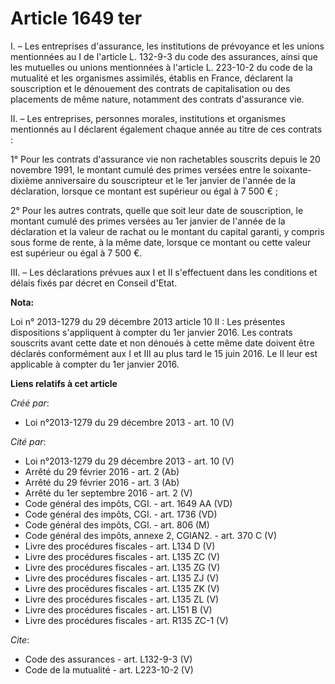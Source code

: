 # Article 1649 ter

I. – Les entreprises d'assurance, les institutions de prévoyance et les unions mentionnées au I de l'article L. 132-9-3 du
code des assurances, ainsi que les mutuelles ou unions mentionnées à l'article L. 223-10-2 du code de la mutualité et les
organismes assimilés, établis en France, déclarent la souscription et le dénouement des contrats de capitalisation ou des
placements de même nature, notamment des contrats d'assurance vie.

II. – Les entreprises, personnes morales, institutions et organismes mentionnés au I déclarent également chaque année au
titre de ces contrats :

1° Pour les contrats d'assurance vie non rachetables souscrits depuis le 20 novembre 1991, le montant cumulé des primes
versées entre le soixante-dixième anniversaire du souscripteur et le 1er janvier de l'année de la déclaration, lorsque ce
montant est supérieur ou égal à 7 500 € ;

2° Pour les autres contrats, quelle que soit leur date de souscription, le montant cumulé des primes versées au 1er janvier
de l'année de la déclaration et la valeur de rachat ou le montant du capital garanti, y compris sous forme de rente, à la
même date, lorsque ce montant ou cette valeur est supérieur ou égal à 7 500 €.

III. – Les déclarations prévues aux I et II s'effectuent dans les conditions et délais fixés par décret en Conseil d'Etat.

**Nota:**

Loi n° 2013-1279 du 29 décembre 2013 article 10 II : Les présentes dispositions s'appliquent à compter du 1er janvier 2016.
Les contrats souscrits avant cette date et non dénoués à cette même date doivent être déclarés conformément aux I et III  au
plus tard le 15 juin 2016. Le II leur est applicable à compter du 1er janvier 2016.

**Liens relatifs à cet article**

_Créé par_:

  - Loi n°2013-1279 du 29 décembre 2013 - art. 10 (V)

_Cité par_:

  - Loi n°2013-1279 du 29 décembre 2013 - art. 10 (V)
  - Arrêté du 29 février 2016 - art. 2 (Ab)
  - Arrêté du 29 février 2016 - art. 3 (Ab)
  - Arrêté du 1er septembre 2016 - art. 2 (V)
  - Code général des impôts, CGI. - art. 1649 AA (VD)
  - Code général des impôts, CGI. - art. 1736 (VD)
  - Code général des impôts, CGI. - art. 806 (M)
  - Code général des impôts, annexe 2, CGIAN2. - art. 370 C (V)
  - Livre des procédures fiscales - art. L134 D (V)
  - Livre des procédures fiscales - art. L135 ZC (V)
  - Livre des procédures fiscales - art. L135 ZG (V)
  - Livre des procédures fiscales - art. L135 ZJ (V)
  - Livre des procédures fiscales - art. L135 ZK (V)
  - Livre des procédures fiscales - art. L135 ZL (V)
  - Livre des procédures fiscales - art. L151 B (V)
  - Livre des procédures fiscales - art. R135 ZC-1 (V)

_Cite_:

  - Code des assurances - art. L132-9-3 (V)
  - Code de la mutualité - art. L223-10-2 (V)
